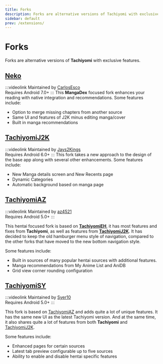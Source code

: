 ```yaml
---
title: Forks
description: Forks are alternative versions of Tachiyomi with exclusive features.
sidebar: default
prev: /extensions/
---
```


# Forks
Forks are alternative versions of **Tachiyomi** with exclusive features.

## <g-image class="headerLogo" src="~/images/forks_logo-neko.png" width="48" height="48" fit="contain" immediate /> [Neko](/forks/Neko/)
:::videolink
Maintained by [CarlosEsco](https://github.com/CarlosEsco)
<br>Requires Android 7.0+
:::
This **MangaDex** focused fork enhances your reading with native integration and recommendations.
Some features include:
* Option to merge missing chapters from another source
* Same UI and features of J2K minus editing manga/cover
* Built in manga recommendations

## <g-image class="headerLogo" src="~/images/forks_logo-j2k.png" width="48" height="48" fit="contain" immediate /> [TachiyomiJ2K](/forks/TachiyomiJ2K/)
:::videolink
Maintained by [Jays2Kings](https://github.com/Jays2Kings)
<br>Requires Android 6.0+
:::
This fork takes a new approach to the design of the base app along with several other enhancements.
Some features include:
* New Manga details screen and New Recents page
* Dynamic Categories
* Automatic background based on manga page

## <g-image class="headerLogo" src="~/images/forks_logo-az.png" width="48" height="48" fit="contain" immediate /> [TachiyomiAZ](/forks/TachiyomiAZ/)
:::videolink
Maintained by [az4521](https://github.com/az4521)
<br>Requires Android 5.0+
:::

This hentai focused fork is based on **[TachiyomiEH](/forks/TachiyomiEH/)**, it has most features and fixes from **Tachiyomi**, as well as features from **[TachiyomiJ2K](/forks/TachiyomiJ2K/)**. It has decided to keep the old hamburger menu style of navigation, compared to the other forks that have moved to the new bottom navigation style.

Some features include:
* Built in sources of many popular hentai sources with additional features.
* Manga recommendations from My Anime List and AniDB
* Grid view corner rounding configuration

## <g-image class="headerLogo" src="~/images/forks_logo-sy.png" width="48" height="48" fit="contain" immediate /> [TachiyomiSY](/forks/TachiyomiSY/)
:::videolink
Maintained by [Syer10](https://github.com/jobobby04)
<br>Requires Android 5.0+
:::

This fork is based on [TachiyomiAZ](/forks/TachiyomiAZ/) and adds quite a lot of unique features. It has the same new UI as the latest Tachiyomi version. And at the same time, it also shares quite a lot of features from both **Tachiyomi** and [TachiyomiJ2K](/forks/TachiyomiJ2K/).

Some features include:
* Enhanced pages for certain sources
* Latest tab preview configurable up to five sources
* Ability to enable and disable hentai specific features
